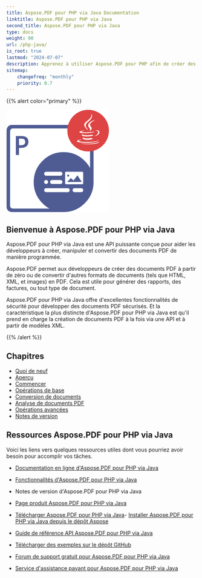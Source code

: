 ```yaml
---
title: Aspose.PDF pour PHP via Java Documentation
linktitle: Aspose.PDF pour PHP via Java
second_title: Aspose.PDF pour PHP via Java
type: docs
weight: 90
url: /php-java/
is_root: true
lastmod: "2024-07-07"
description: Apprenez à utiliser Aspose.PDF pour PHP afin de créer des applications pour le traitement de documents PDF. Parcourez des tutoriels, du code d'exemple, et plus encore.
sitemap:
    changefreq: "monthly"
    priority: 0.7
---
```


{{% alert color="primary" %}}

![Aspose.PDF pour PHP via Java](aspose_pdf-for-php-java.png)

## Bienvenue à Aspose.PDF pour PHP via Java

Aspose.PDF pour PHP via Java est une API puissante conçue pour aider les développeurs à créer, manipuler et convertir des documents PDF de manière programmée.

Aspose.PDF permet aux développeurs de créer des documents PDF à partir de zéro ou de convertir d'autres formats de documents (tels que HTML, XML, et images) en PDF. Cela est utile pour générer des rapports, des factures, ou tout type de document.

Aspose.PDF pour PHP via Java offre d'excellentes fonctionnalités de sécurité pour développer des documents PDF sécurisés.
 Et la caractéristique la plus distincte d'Aspose.PDF pour PHP via Java est qu'il prend en charge la création de documents PDF à la fois via une API et à partir de modèles XML.

{{% /alert %}}

## Chapitres

- [Quoi de neuf](/pdf/php-java/whatsnew/)
- [Aperçu](/pdf/php-java/overview/)
- [Commencer](/pdf/php-java/get-started/)
- [Opérations de base](/pdf/php-java/basic-operations/)
- [Conversion de documents](/pdf/php-java/converting/)
- [Analyse de documents PDF](/pdf/php-java/parsing/)
- [Opérations avancées](/pdf/php-java/advanced-operations/)
- [Notes de version]()

## Ressources Aspose.PDF pour PHP via Java

Voici les liens vers quelques ressources utiles dont vous pourriez avoir besoin pour accomplir vos tâches.

- [Documentation en ligne d'Aspose.PDF pour PHP via Java](/pdf/php-java/)
- [Fonctionnalités d'Aspose.PDF pour PHP via Java](/pdf/java/key-features/)
- Notes de version d'Aspose.PDF pour PHP via Java
- [Page produit Aspose.PDF pour PHP via Java](https://products.aspose.com/pdf/php-java/)

- [Télécharger Aspose.PDF pour PHP via Java](https://github.com/aspose-pdf/Aspose.PDF-for-PHP-via-Java)- [Installer Aspose.PDF pour PHP via Java depuis le dépôt Aspose](/pdf/php-java/installation/)
- [Guide de référence API Aspose.PDF pour PHP via Java](https://reference.aspose.com/java/pdf)
- [Télécharger des exemples sur le dépôt GitHub](https://github.com/aspose-pdf/Aspose.PDF-for-PHP-via-Java)
- [Forum de support gratuit pour Aspose.PDF pour PHP via Java](https://forum.aspose.com/c/pdf)
- [Service d'assistance payant pour Aspose.PDF pour PHP via Java](https://helpdesk.aspose.com/)
